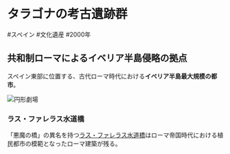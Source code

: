 # タラゴナの考古遺跡群
#スペイン #文化遺産 #2000年 
## 共和制ローマによるイベリア半島侵略の拠点
スペイン東部に位置する、古代ローマ時代における**イベリア半島最大規模の都市**。

![円形劇場](https://upload.wikimedia.org/wikipedia/commons/3/3d/Tarragone_amphith%C3%A9atre_romain.JPG)
### ラス・ファレラス水道橋
「悪魔の橋」の異名を持つ[ラス・ファレラス水道橋](../terms/ラス・ファレラス水道橋.md)はローマ帝国時代における植民都市の模範となったローマ建築が残る。